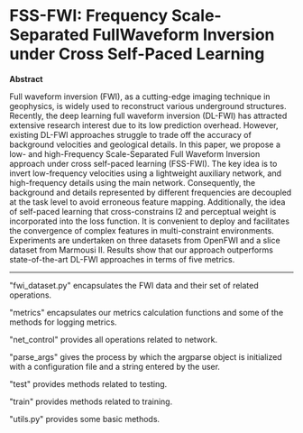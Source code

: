 # FSS-FWI: Frequency Scale-Separated FullWaveform Inversion under Cross Self-Paced Learning

**Abstract**  

Full waveform inversion (FWI), as a cutting-edge imaging technique in geophysics, is widely used to reconstruct various underground structures.
Recently, the deep learning full waveform inversion (DL-FWI) has attracted extensive research interest due to its low prediction overhead.
However, existing DL-FWI approaches struggle to trade off the accuracy of background velocities and geological details.
In this paper, we propose a low- and high-Frequency Scale-Separated Full Waveform Inversion approach under cross self-paced learning (FSS-FWI).
The key idea is to invert low-frequency velocities using a lightweight auxiliary network, and high-frequency details using the main network.
Consequently, the background and details represented by different frequencies are decoupled at the task level to avoid erroneous feature mapping.
Additionally, the idea of self-paced learning that cross-constrains l2 and perceptual weight is incorporated into the loss function.
It is convenient to deploy and facilitates the convergence of complex features in multi-constraint environments.
Experiments are undertaken on three datasets from OpenFWI and a slice dataset from Marmousi II.
Results show that our approach outperforms state-of-the-art DL-FWI approaches in terms of five metrics.

---


"fwi_dataset.py" encapsulates the FWI data and their set of related operations.  

"metrics" encapsulates our metrics calculation functions and some of the methods for logging metrics.  

"net_control" provides all operations related to network.  

"parse_args" gives the process by which the argparse object is initialized with a configuration file and a string entered by the user.  

"test" provides methods related to testing.  

"train" provides methods related to training.  

"utils.py" provides some basic methods.  
